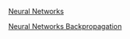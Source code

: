 [Neural Networks](https://www.youtube.com/watch?v=CqOfi41LfDw&t=2s)

[Neural Networks Backpropagation](https://www.youtube.com/watch?v=IN2XmBhILt4)


